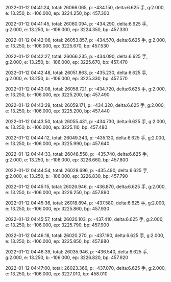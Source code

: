 2022-01-12 04:41:24, total: 26066.065, p: -434.150, delta:6.625 手, g:2.000, e: 13.250, b: -106.000, ep: 3224.250, bp: 457.300

2022-01-12 04:41:45, total: 26060.094, p: -434.290, delta:6.625 手, g:2.000, e: 13.250, b: -106.000, ep: 3224.350, bp: 457.330

2022-01-12 04:42:06, total: 26053.857, p: -434.570, delta:6.625 手, g:2.000, e: 13.250, b: -106.000, ep: 3225.670, bp: 457.530

2022-01-12 04:42:27, total: 26066.235, p: -434.090, delta:6.625 手, g:2.000, e: 13.250, b: -106.000, ep: 3225.670, bp: 457.470

2022-01-12 04:42:48, total: 26051.863, p: -435.230, delta:6.625 手, g:2.000, e: 13.250, b: -106.000, ep: 3225.330, bp: 457.570

2022-01-12 04:43:08, total: 26058.721, p: -434.720, delta:6.625 手, g:2.000, e: 13.250, b: -106.000, ep: 3225.200, bp: 457.490

2022-01-12 04:43:29, total: 26059.171, p: -434.320, delta:6.625 手, g:2.000, e: 13.250, b: -106.000, ep: 3225.200, bp: 457.440

2022-01-12 04:43:50, total: 26055.431, p: -434.730, delta:6.625 手, g:2.000, e: 13.250, b: -106.000, ep: 3225.110, bp: 457.480

2022-01-12 04:44:12, total: 26049.343, p: -435.130, delta:6.625 手, g:2.000, e: 13.250, b: -106.000, ep: 3225.990, bp: 457.640

2022-01-12 04:44:33, total: 26048.558, p: -435.740, delta:6.625 手, g:2.000, e: 13.250, b: -106.000, ep: 3226.660, bp: 457.800

2022-01-12 04:44:54, total: 26028.696, p: -435.490, delta:6.625 手, g:2.000, e: 13.250, b: -106.000, ep: 3226.830, bp: 457.790

2022-01-12 04:45:15, total: 26026.946, p: -436.870, delta:6.625 手, g:2.000, e: 13.250, b: -106.000, ep: 3226.250, bp: 457.890

2022-01-12 04:45:36, total: 26018.894, p: -437.580, delta:6.625 手, g:2.000, e: 13.250, b: -106.000, ep: 3225.860, bp: 457.930

2022-01-12 04:45:57, total: 26020.103, p: -437.410, delta:6.625 手, g:2.000, e: 13.250, b: -106.000, ep: 3225.790, bp: 457.900

2022-01-12 04:46:18, total: 26020.270, p: -437.190, delta:6.625 手, g:2.000, e: 13.250, b: -106.000, ep: 3225.850, bp: 457.880

2022-01-12 04:46:39, total: 26035.946, p: -436.540, delta:6.625 手, g:2.000, e: 13.250, b: -106.000, ep: 3226.820, bp: 457.920

2022-01-12 04:47:00, total: 26023.366, p: -437.070, delta:6.625 手, g:2.000, e: 13.250, b: -106.000, ep: 3227.010, bp: 458.010